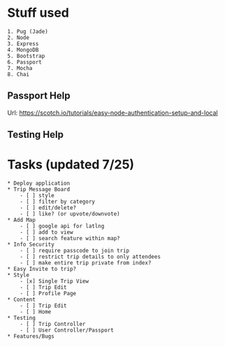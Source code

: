 # Stuff used

    1. Pug (Jade)
    2. Node
    3. Express
    4. MongoDB
    5. Bootstrap
    6. Passport
    7. Mocha
    8. Chai

## Passport Help

Url: https://scotch.io/tutorials/easy-node-authentication-setup-and-local

## Testing Help

# Tasks (updated 7/25)

    * Deploy application
    * Trip Message Board
        - [ ] style
        - [ ] filter by category
        - [ ] edit/delete?
        - [ ] like? (or upvote/downvote)
    * Add Map
        - [ ] google api for latlng
        - [ ] add to view
        - [ ] search feature within map?
    * Info Security
        - [ ] require passcode to join trip
        - [ ] restrict trip details to only attendees
        - [ ] make entire trip private from index?
    * Easy Invite to trip?
    * Style
        - [x] Single Trip View
        - [ ] Trip Edit
        - [ ] Profile Page
    * Content
        - [ ] Trip Edit
        - [ ] Home
    * Testing
        - [ ] Trip Controller
        - [ ] User Controller/Passport
    * Features/Bugs
